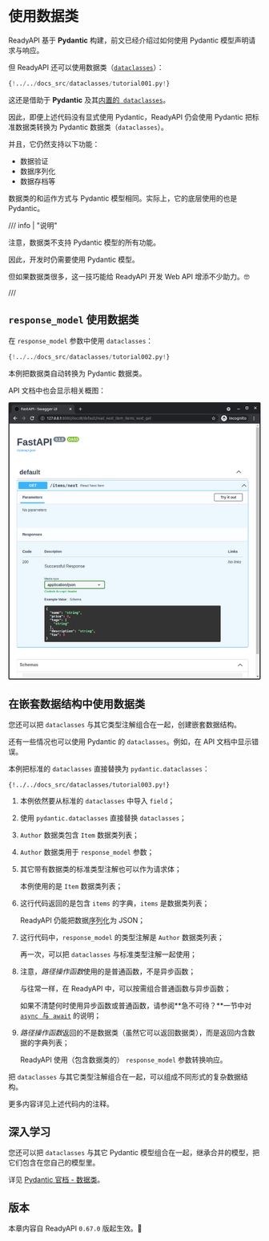 # 使用数据类

ReadyAPI 基于 **Pydantic** 构建，前文已经介绍过如何使用 Pydantic 模型声明请求与响应。

但 ReadyAPI 还可以使用数据类（<a href="https://docs.python.org/3/library/dataclasses.html" class="external-link" target="_blank">`dataclasses`</a>）：

```Python hl_lines="1  7-12  19-20"
{!../../docs_src/dataclasses/tutorial001.py!}
```

这还是借助于 **Pydantic** 及其<a href="https://pydantic-docs.helpmanual.io/usage/dataclasses/#use-of-stdlib-dataclasses-with-basemodel" class="external-link" target="_blank">内置的  `dataclasses`</a>。

因此，即便上述代码没有显式使用 Pydantic，ReadyAPI 仍会使用 Pydantic 把标准数据类转换为 Pydantic 数据类（`dataclasses`）。

并且，它仍然支持以下功能：

- 数据验证
- 数据序列化
- 数据存档等

数据类的和运作方式与 Pydantic 模型相同。实际上，它的底层使用的也是 Pydantic。

/// info | "说明"

注意，数据类不支持 Pydantic 模型的所有功能。

因此，开发时仍需要使用 Pydantic 模型。

但如果数据类很多，这一技巧能给 ReadyAPI 开发 Web API 增添不少助力。🤓

///

## `response_model` 使用数据类

在 `response_model` 参数中使用 `dataclasses`：

```Python hl_lines="1  7-13  19"
{!../../docs_src/dataclasses/tutorial002.py!}
```

本例把数据类自动转换为 Pydantic 数据类。

API 文档中也会显示相关概图：

<img src="/img/tutorial/dataclasses/image01.png">

## 在嵌套数据结构中使用数据类

您还可以把 `dataclasses` 与其它类型注解组合在一起，创建嵌套数据结构。

还有一些情况也可以使用 Pydantic 的 `dataclasses`。例如，在 API 文档中显示错误。

本例把标准的 `dataclasses` 直接替换为 `pydantic.dataclasses`：

```{ .python .annotate hl_lines="1  5  8-11  14-17  23-25  28" }
{!../../docs_src/dataclasses/tutorial003.py!}
```

1. 本例依然要从标准的 `dataclasses` 中导入 `field`；

2. 使用 `pydantic.dataclasses` 直接替换 `dataclasses`；

3. `Author` 数据类包含 `Item` 数据类列表；

4. `Author` 数据类用于 `response_model` 参数；

5. 其它带有数据类的标准类型注解也可以作为请求体；

   本例使用的是 `Item` 数据类列表；

6. 这行代码返回的是包含 `items` 的字典，`items` 是数据类列表；

   ReadyAPI 仍能把数据<abbr title="把数据转换为可以传输的格式">序列化</abbr>为 JSON；

7. 这行代码中，`response_model` 的类型注解是 `Author` 数据类列表；

   再一次，可以把 `dataclasses` 与标准类型注解一起使用；

8. 注意，*路径操作函数*使用的是普通函数，不是异步函数；

   与往常一样，在 ReadyAPI 中，可以按需组合普通函数与异步函数；

   如果不清楚何时使用异步函数或普通函数，请参阅**急不可待？**一节中对 <a href="https://readyapi.khulnasoft.com/async/#in-a-hurry" target="_blank" class="internal-link">`async`  与  `await`</a> 的说明；

9. *路径操作函数*返回的不是数据类（虽然它可以返回数据类），而是返回内含数据的字典列表；

   ReadyAPI 使用（包含数据类的） `response_model` 参数转换响应。

把 `dataclasses` 与其它类型注解组合在一起，可以组成不同形式的复杂数据结构。

更多内容详见上述代码内的注释。

## 深入学习

您还可以把 `dataclasses` 与其它 Pydantic 模型组合在一起，继承合并的模型，把它们包含在您自己的模型里。

详见 <a href="https://pydantic-docs.helpmanual.io/usage/dataclasses/" class="external-link" target="_blank">Pydantic 官档 - 数据类</a>。

## 版本

本章内容自 ReadyAPI `0.67.0` 版起生效。🔖
